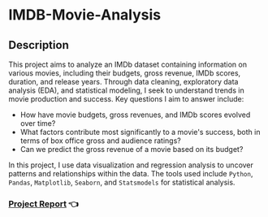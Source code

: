 # IMDB-Movie-Analysis

## Description

This project aims to analyze an IMDb dataset containing information on various movies, including their budgets, gross revenue, IMDb scores, duration, and release years. Through data cleaning, exploratory data analysis (EDA), and statistical modeling, I seek to understand trends in movie production and success. Key questions I aim to answer include:<br>


- How have movie budgets, gross revenues, and IMDb scores evolved over time?<br>
- What factors contribute most significantly to a movie's success, both in terms of box office gross and audience ratings?<br>
- Can we predict the gross revenue of a movie based on its budget?<br>


In this project, I use data visualization and regression analysis to uncover patterns and relationships within the data. The tools used include `Python`, `Pandas`, `Matplotlib`, `Seaborn`, and `Statsmodels` for statistical analysis.

### [Project Report](/Project%202.pdf) 👈

